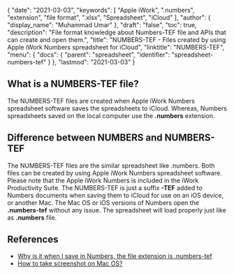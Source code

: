 {
  "date": "2021-03-03",
  "keywords": [
    "Apple iWork",
    ".numbers",
    "extension",
    "file format",
    ".xlsx",
    "Spreadsheet",
    "iCloud"
  ],
  "author": {
    "display_name": "Muhammad Umar"
  },
  "draft": "false",
  "toc": true,
  "description": "File format knowledge about Numbers-TEF file and APIs that can create and open them.",
  "title": "NUMBERS-TEF - Files created by using Apple iWork Numbers spreadsheet for iCloud",
  "linktitle": "NUMBERS-TEF",
  "menu": {
    "docs": {
      "parent": "spreadsheet",
      "identifier": "spreadsheet-numbers-tef"
    }
  },
  "lastmod": "2021-03-03"
}

## What is a NUMBERS-TEF file?
The NUMBERS-TEF files are created when Apple iWork Numbers spreadsheet software saves the spreadsheets to iCloud. Whereas, Numbers spreadsheets saved on the local computer use the **.numbers** extension.


## Difference between NUMBERS and NUMBERS-TEF
The NUMBERS-TEF files are the similar spreadsheet like .numbers. Both files can be created by using Apple iWork Numbers spreadsheet software. Please note that the Apple iWork Numbers is  included in the iWork Productivity Suite. The NUMBERS-TEF is just a suffix **-TEF** added to Numbers documents when saving them to iCloud for use on an iOS device, or another Mac.
The Mac OS or iOS versions of Numbers open the **.numbers-tef** without any issue. The spreadsheet will load properly just like as **.numbers** file. 

## References ##

* [Why is it when I save in Numbers, the file extension is .numbers-tef](https://ifelix.co.uk/tech/iwork/numbers/numbers001.html)
* [How to take screenshot on Mac OS?](https://how-to-take-screenshot.com/mac/)